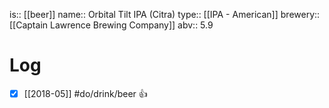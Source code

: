 is:: [[beer]]
name:: Orbital Tilt IPA (Citra)
type:: [[IPA - American]]
brewery:: [[Captain Lawrence Brewing Company]]
abv:: 5.9

# Log
- [x] [[2018-05]] #do/drink/beer 👍
